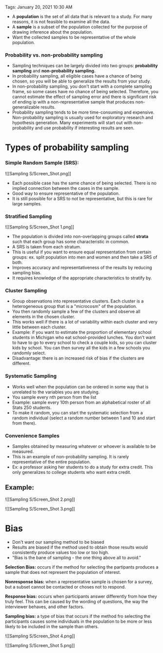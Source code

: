 Tags: January 20, 2021 10:30 AM

- A **population** is the set of all data that is relevant to a study. For many reasons, it is not feasible to examine all the data.
- A **sample** is a subset of the population collected for the purpose of drawing inference about the population.
- Want the collected samples to be representative of the whole population.

### Probability vs. non-probability sampling

- Sampling techniques can be largely divided into two groups: **probability sampling** and **non-probability sampling.**
- In probability sampling, all eligible cases have a chance of being chosen, so you will be able to generalize the results from your study.
- In non-probability sampling, you don't start with a complete sampling frame, so some cases have no chance of being selected. Therefore, you cannot estimate the effect of sampling error and there is significant risk of ending ip with a non-representative sample that produces non-generalizable results.
- Probability sampling tends to be more time-consuming and expensive. Non-probability sampling is usually used for exploratory research and hypothesis generation. Many experiments will start out with non-probability and use probability if interesting results are seen.

# Types of probability sampling

### Simple Random Sample (SRS):

![[Sampling S/Screen_Shot.png]]

- Each possible case has the same chance of being selected. There is no implied connection between the cases in the sample.
- Good way to ensure representative of the population.
- It is still possible for a SRS to not be representative, but this is rare for large samples.

### Stratified Sampling

![[Sampling S/Screen_Shot 1.png]]

- The population is divided into non-overlapping groups called **strata** such that each group has some characteristic in common.
- A SRS is taken from each stratum.
- This is useful if you want to ensure equal representation from certain groups: ex. split population into men and women and then take a SRS of both.
- Improves accuracy and representativeness of the results by reducing sampling bias.
- It requires knowledge of the appropriate characteristics to stratify by.

### Cluster Sampling

- Group observations into representative clusters. Each cluster is a heterogeneous group that is a "microcosm" of the population.
- You then randomly sample a few of the clusters and observe all elements in the chosen cluster.
- This works well if there is a lot of variability within each cluster and very little between each cluster.
- Example: if you want to estimate the proportion of elementary school students in Michigan who eat school-provided lunches. You don't want to have to go to every school to check a couple kids, so you can cluster kids by school. You can then survey all the kids in a few schools you randomly select.
- Disadvantage: there is an increased risk of bias if the clusters are different.

### Systematic Sampling

- Works well when the population can be ordered in some way that is unrelated to the variables you are studying.
- You sample every nth person from the list
- Example: sample every 10th person from an alphabetical roster of all Stats 250 students.
- To make it random, you can start the systematic selection from a random individual (select a random number between 1 and 10 and start from there).

### Convenience Samples

- Samples obtained by measuring whatever or whoever is available to be measured.
- This is an example of non-probability sampling. It is rarely representative of the entire population.
- Ex: a professor asking her students to do a study for extra credit. This only generalizes to college students who want extra credit.

## Example:

![[Sampling S/Screen_Shot 2.png]]

![[Sampling S/Screen_Shot 3.png]]

# Bias

- Don't want our sampling method to be biased
- Results are biased if the method used to obtain those results would consistently produce values too low or too high.
- "Bias is the bane of sampling - the one thing above all to avoid."

**Selection Bias:** occurs if the method for selecting the partipants produces a sample that does not represent the population of interest.

**Nonresponse bias:** when a representative sample is chosen for a survey, but a subset cannot be contacted or choses not to respond.

**Response bias:** occurs when participants answer differently from how they truly feel. This can be caused by the wording of questions, the way the interviewer behaves, and other factors.

**Sampling bias:** a type of bias that occurs if the method fro selecting the participants causes some individuals in the population to be more or less likely to be included in the sample than others.

![[Sampling S/Screen_Shot 4.png]]

![[Sampling S/Screen_Shot 5.png]]